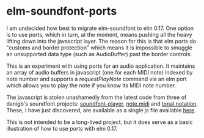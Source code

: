 elm-soundfont-ports
===================

I am undecided how best to migrate elm-soundfont to elm 0.17.  One option is to use ports, which in turn, at the moment, means pushing all the heavy lifting down into the javascript layer.  The reason for this is that elm ports do "customs and border protection" which means it is impossible to smuggle an unsupported data type (such as AudioBuffer) past the border controls.

This is an experiment with using ports for an audio application. It maintains an array of audio buffers in javascript (one for each MIDI note) indexed by note number and supports a _requestPlayNote_ command via an elm port which allows you to play the note if you know its MIDI note number.

The javascript is stolen unashamedly from the latest code from three of danigb's soundfont projects: [soundfont-player](https://github.com/danigb/soundfont-player), [note.midi](https://github.com/danigb/note.midi) and [tonal.notation](https://github.com/danigb/tonal.notation). These, I have just discovered, are available as a single js file available [here](https://github.com/danigb/soundfont-player/tree/master/dist).

This is not intended to be a long-lived project, but it does serve as a basic illustration of how to use ports with elm 0.17.